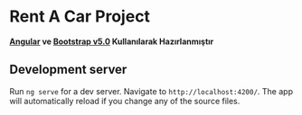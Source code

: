 # Rent A Car Project

**[Angular](https://angular.io/cli) ve [Bootstrap v5.0](https://getbootstrap.com/docs/5.0/getting-started/introduction/) Kullanılarak Hazırlanmıştır**

## Development server

Run `ng serve` for a dev server. Navigate to `http://localhost:4200/`. The app will automatically reload if you change any of the source files.


